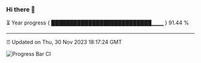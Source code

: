 ### Hi there 👋

⏳ Year progress { ███████████████████████████▁▁▁ } 91.44 %

---

⏰ Updated on Thu, 30 Nov 2023 18:17:24 GMT

![Progress Bar CI](https://github.com/liununu/liununu/workflows/Progress%20Bar%20CI/badge.svg)
